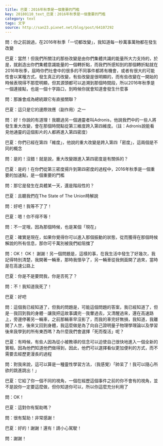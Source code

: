 ```yaml
---
title: 巴夏：2016年秋季是一個重要的門檻
key: 20180110_text_巴夏：2016年秋季是一個重要的門檻
category: text
tags: 文字
source: http://san23.pixnet.net/blog/post/64107292
---
```


問：你之前說過，在2016年秋季「一切都改變」，我知道每一秒萬事萬物都在發生改變

巴夏：當然！但我們所關注的那些改變是由你們集體共識的能量所大力支持的，於是，就創造出你們集體意識能量的一個轉折點，而我們所感知到的那個轉折點就在2016年秋季，屆時你們社會中的很多的不同事件都將有機會，或者有很大的可能性會以某種方式，發生真正的改變，有些改變是很明顯的，而有些改變在一開始的時候表現得不那麼明顯，但其源頭都可以追溯到那個時間段，所以2016年秋季是一個連接點，也是一個十字路口，到時候你就會知道會發生什麼事

問：那誰會成為總統跟它有直接關聯？

巴夏：這只是它的邊際效應（副作用）之一

問：好！你說的有道理！我聽過另一個通靈者叫Adronis，他說我們中的一些人將發生重大改變，會在那個時間點從第三維度跨入第四維度。（註：Adronis說能看見他通靈的這個影片的人都將進入第四密度）

巴夏：你們已經在第四「維度」，他說的重大改變是跨入第四「密度」，這兩個是不同的概念

問：是的！沒錯！就是說，重大改變跟進入第四密度是有關係的？

巴夏：是的！在你們從第三密度揚升到第四密度的過程中，2016年秋季是一個重要的加速點，是一個重要的門檻

問：那它是發生在具體某一天，還是階段性的？

巴夏：且聽我們在The State of The Union時解說

問：好吧！我等不了了！

巴夏：嗯！你不得不等！

問：不一定哦，因為那個時候，也是某個「現在」

巴夏：確實是現在，如果你覺得你可以進入那個振動的狀態，從而獲得在那個時候解說的所有信息，那你可千萬別被我們給阻擋了

問：OK！ OK！ 謝謝！另一個問題是，這樣的事，在我生活中發生了好幾次，我記得特別清楚，我開著一輛車，那時我懷孕了，另一輛車從我側面開了過來，當時是在高速公路上

巴夏：你是不是要問我，你是否死了？

問：不！我知道我死了！

巴夏：好吧

問：這個我已經知道了，但我的問題是，可能這個問題的答案，我已經知道了，但是⋯我回到我的身體⋯讓我把這故事講完⋯我暈過去，又清醒過來，還在高速路上，旁邊停著另一輛車，之前那輛車早沒影了，而我的車完好無損，我知道，我離開了人世，後來又回到身體，我這麼做是為了向自己證明量子物理學理論以及學習後來我學到的所有東西嗎？為什麼我們會選擇「死而復活」呢？

巴夏：有時候，有些人因為從小被教導的信念可以迫使自己很快地進入一個全新的實相，因為他們知道他們做得到，因此，他們可以選擇看似更加便利的方式，而不需要去經歷更漫長的過程

問：對我來說，這可以算是一種靈性學習方法，（我感覺）「帥呆了！我可以隨心所欲的跳進跳出！」

巴夏：它給了你一個不同的視角，一個在經歷這個事件之前的你不會有的視角，並不是說你一定要這麼做，但你知道你可以，所以你這麼充分利用了

問：OK！

巴夏：這對你有幫助嗎？

問：很有幫助！非常感謝！

巴夏：好的！謝謝！還有！請小心駕駛！

問：謝謝！
